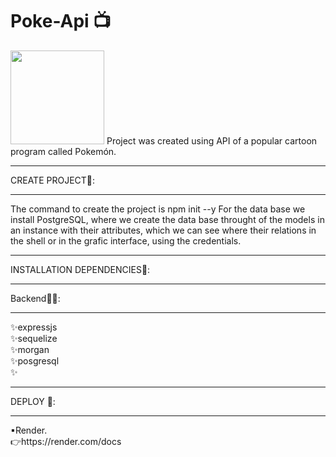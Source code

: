 # Poke-Api 📺
<img height="150" src="./pokemon.png"/>
Project was created using API of a popular cartoon program called Pokemón. 

<hr>
CREATE PROJECT🔧:
<hr>
The command to create the project is npm init --y
For the data base we install PostgreSQL, where we create the data base throught of the models in an instance with their attributes, which we can see where their relations in the shell or in the grafic interface, using the credentials.


<hr>
INSTALLATION DEPENDENCIES📎:
<hr>
Backend👩‍💻:
<hr>
✨expressjs
</br>
✨sequelize
</br>
✨morgan
</br>
✨posgresql
</br>
✨

<hr>
DEPLOY 🚀:
<hr>
▪Render.
</br>
👉https://render.com/docs
